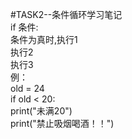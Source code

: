 #TASK2--条件循环学习笔记  
if 条件:  
    条件为真时,执行1  
              执行2  
              执行3  
例：  
  old = 24  
  if old < 20:  
    print("未满20")  
    print("禁止吸烟喝酒！！")  
 
